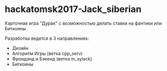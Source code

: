 # hackatomsk2017-Jack_siberian
Карточная игра "Дурак" с возможностью делать ставки на фантики или Биткоины

Разработка ведется в 3 направлениях:
 * Дизайн 
 * Алгоритм Игры (ветка cpp_serv)
 * Фрондэнд и Бэкенд (ветка m_sylack)
 * Биткоины 



